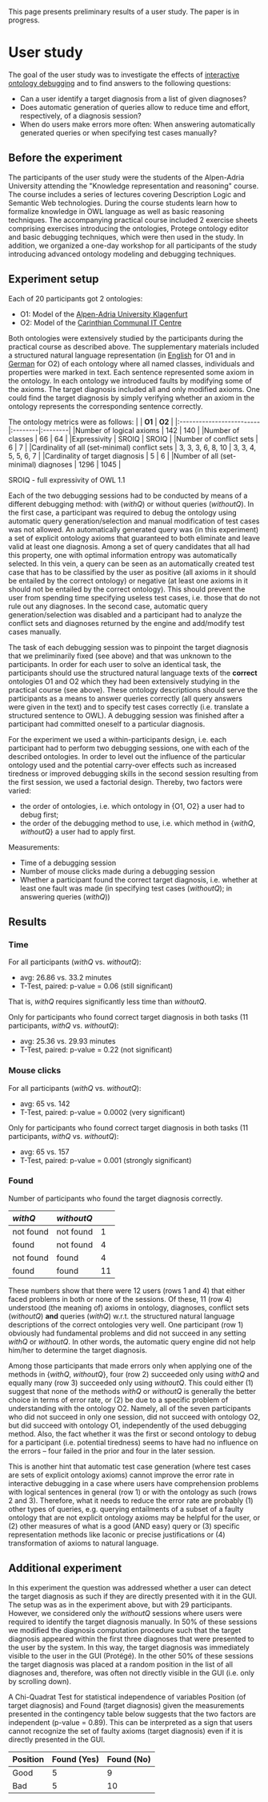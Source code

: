 This page presents preliminary results of a user study. The paper is in progress.

# User study #

The goal of the user study was to investigate the effects of [interactive ontology debugging](http://wiki.rmbd.googlecode.com/hg/publications/jws11.pdf) and to find answers to the following questions:
  * Can a user identify a target diagnosis from a list of given diagnoses?
  * Does automatic generation of queries allow to reduce time and effort, respectively, of a diagnosis session?
  * When do users make errors more often: When answering automatically generated queries or when specifying test cases manually?

## Before the experiment ##

The participants of the user study were the students of the Alpen-Adria University attending the "Knowledge representation and reasoning" course. The course includes a series of lectures covering Description Logic and Semantic Web technologies. During the course students learn how to formalize knowledge in OWL language as well as basic reasoning techniques. The accompanying practical course included 2 exercise sheets comprising exercises introducing the ontologies, Protege ontology editor and basic debugging techniques, which were then used in the study. In addition, we organized a one-day workshop for all participants of the study introducing advanced ontology modeling and debugging techniques.

## Experiment setup ##

Each of 20 participants got 2 ontologies:
  * O1: Model of the [Alpen-Adria University Klagenfurt](http://wiki.rmbd.googlecode.com/hg/ontologies/uni.owl)
  * O2: Model of the [Carinthian Communal IT Centre](http://wiki.rmbd.googlecode.com/hg/ontologies/gizk.owl)

Both ontologies were extensively studied by the participants during the practical course as described above. The supplementary materials included a structured natural language representation (in [English](http://wiki.rmbd.googlecode.com/hg/ontologies/uni.pdf) for O1 and in [German](http://wiki.rmbd.googlecode.com/hg/ontologies/gizk.pdf) for O2) of each ontology where all named classes, individuals and properties were marked in text. Each sentence represented some axiom in the ontology. In each ontology we introduced faults by modifying some of the axioms. The target diagnosis included all and only modified axioms. One could find the target diagnosis by simply verifying whether an axiom in the ontology represents the corresponding sentence correctly.

The ontology metrics were as follows:
|                          | **O1**  | **O2**  |
|:-------------------------|:--------|:--------|
|Number of logical axioms  | 142 | 140 |
|Number of classes         | 66  | 64  |
|Expressivity              | SROIQ | SROIQ |
|Number of conflict sets   | 6   | 7 |
|Cardinality of all (set-minimal) conflict sets | 3, 3, 3, 6, 8, 10 | 3, 3, 4, 5, 5, 6, 7 |
|Cardinality of target diagnosis | 5 | 6 |
|Number of all (set-minimal) diagnoses | 1296 | 1045 |

SROIQ - full expressivity of OWL 1.1

Each of the two debugging sessions had to be conducted by means of a different debugging method: with (_withQ_) or without queries (_withoutQ_).
In the first case, a participant was required to debug the ontology using automatic query generation/selection and manual modification of test cases was not allowed. An automatically generated query was (in this experiment) a set of explicit ontology axioms that guaranteed to both eliminate and leave valid at least one diagnosis. Among a set of query candidates that all had this property, one with optimal information entropy was automatically selected. In this vein, a query can be seen as an automatically created test case that has to be classified by the user as positive (all axioms in it should be entailed by the correct ontology) or negative (at least one axioms in it should not be entailed by the correct ontology). This should prevent the user from spending time specifying useless test cases, i.e. those that do not rule out any diagnoses.
In the second case, automatic query generation/selection was disabled and a participant had to analyze the conflict sets and diagnoses returned by the engine and add/modify test cases manually.

The task of each debugging session was to pinpoint the target diagnosis that we preliminarily fixed (see above) and that was unknown to the participants. In order for each user to solve an identical task, the participants should use the structured natural language texts of the **correct** ontologies O1 and O2 which they had been extensively studying in the practical course (see above). These ontology descriptions should serve the participants as a means to answer queries correctly (all query answers were given in the text) and to specify test cases correctly (i.e. translate a structured sentence to OWL). A debugging session was finished after a participant had committed oneself to a particular diagnosis.

For the experiment we used a within-participants design, i.e. each participant had to perform two debugging sessions, one with each of the described ontologies. In order to level out the influence of the particular ontology used and the potential carry-over effects such as increased tiredness or improved debugging skills in the second session resulting from the first session, we used a factorial design. Thereby, two factors were varied:
  * the order of ontologies, i.e. which ontology in {O1, O2} a user had to debug first;
  * the order of the debugging method to use, i.e. which method in {_withQ_, _withoutQ_} a user had to apply first.

Measurements:
  * Time of a debugging session
  * Number of mouse clicks made during a debugging session
  * Whether a participant found the correct target diagnosis, i.e. whether at least one fault was made (in specifying test cases (_withoutQ_); in answering queries (_withQ_))

## Results ##
### Time ###
For all participants (_withQ_ vs. _withoutQ_):
  * avg: 26.86 vs. 33.2 minutes
  * T-Test, paired: p-value = 0.06 (still significant)

That is, _withQ_ requires significantly less time than _withoutQ_.

Only for participants who found correct target diagnosis in both tasks (11 participants, _withQ_ vs. _withoutQ_):
  * avg: 25.36 vs. 29.93 minutes
  * T-Test, paired: p-value = 0.22 (not significant)


### Mouse clicks ###
For all participants (_withQ_ vs. _withoutQ_):
  * avg: 65 vs. 142
  * T-Test, paired: p-value = 0.0002  (very significant)

Only for participants who found correct target diagnosis in both tasks (11 participants, _withQ_ vs. _withoutQ_):
  * avg: 65 vs. 157
  * T-Test, paired: p-value = 0.001 (strongly significant)


### Found ###
Number of participants who found the target diagnosis correctly.

|  _withQ_    | _withoutQ_ |  |
|:------------|:-----------|:-|
|   not found | not found  | 1|
|   found     | not found  | 4|
|   not found | found      | 4|
|   found     | found      | 11|


These numbers show that there were 12 users (rows 1 and 4) that either faced problems in both or none of the sessions. Of these, 11 (row 4) understood (the meaning of) axioms in ontology, diagnoses, conflict sets (_withoutQ_) **and** queries (_withQ_) w.r.t. the structured natural language descriptions of the correct ontologies very well. One participant (row 1) obviously had fundamental problems and did not succeed in any setting _withQ_ or _withoutQ_. In other words, the automatic query engine did not help him/her to determine the target diagnosis.

Among those participants that made errors only when applying one of the methods in {_withQ_, _withoutQ_}, four (row 2) succeeded only using _withQ_ and equally many (row 3) succeeded only using _withoutQ_. This could either (1) suggest that none of the methods _withQ_ or _withoutQ_ is generally the better choice in terms of error rate, or (2) be due to a specific problem of understanding with the ontology O2. Namely, all of the seven participants who did not succeed in only one session, did not succeed with ontology O2, but did succeed with ontology O1, independently of the used debugging method. Also, the fact whether it was the first or second ontology to debug for a participant (i.e. potential tiredness) seems to have had no influence on the errors – four failed in the prior and four in the later session.

This is another hint that automatic test case generation (where test cases are sets of explicit ontology axioms) cannot improve the error rate in interactive debugging in a case where users have comprehension problems with logical sentences in general (row 1) or with the ontology as such (rows 2 and 3). Therefore, what it needs to reduce the error rate are probably (1) other types of queries, e.g. querying entailments of a subset of a faulty ontology that are not explicit ontology axioms may be helpful for the user, or (2) other measures of what is a good (AND easy) query or (3) specific representation methods like laconic or precise justifications or (4) transformation of axioms to natural language.


## Additional experiment ##

In this experiment the question was addressed whether a user can detect the target diagnosis as such if they are directly presented with it in the GUI. The setup was as in the experiment above, but with 29 participants. However, we considered only the _withoutQ_ sessions where users were required to identify the target diagnosis manually. In 50% of these sessions we modified the diagnosis computation procedure such that the target diagnosis appeared within the first three diagnoses that were presented to the user by the system. In this way, the target diagnosis was immediately visible to the user in the GUI (Protégé). In the other 50% of these sessions the target diagnosis was placed at a random position in the list of all diagnoses and, therefore, was often not directly visible in the GUI (i.e. only by scrolling down).

A Chi-Quadrat Test for statistical independence of variables Position (of target diagnosis) and Found (target diagnosis) given the measurements presented in the contingency table below suggests that the two factors are independent (p-value = 0.89). This can be interpreted as a sign that users cannot recognize the set of faulty axioms (target diagnosis) even if it is directly presented in the GUI.

| Position | Found (Yes) | Found (No) |
|:---------|:------------|:-----------|
| Good | 5 | 9 |
| Bad| 5 | 10 |